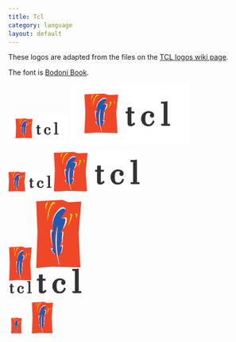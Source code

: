 ```yaml
---
title: Tcl
category: language
layout: default
---
```


These logos are adapted from the files on the [TCL logos wiki page](http://wiki.tcl.tk/854).

The font is [Bodoni Book](http://www.myfonts.com/fonts/bitstream/atf-bodoni/bodoni-book/?refby=hackerlogos).

![120x60 tcl logo](tcl-120x60.png) ![120x60 tcl logo](tcl-ar21.svg)

![horizontal tcl logo](tcl-horizontal.png) ![horizontal tcl logo](tcl-horizontal.svg)

![vertical tcl logo](tcl-vertical.png) ![vertical tcl logo](tcl-vertical.svg)

![tcl icon](tcl-32.png) ![tcl icon](tcl-icon.svg)

